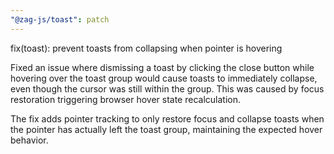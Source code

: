 ```yaml
---
"@zag-js/toast": patch
---
```


fix(toast): prevent toasts from collapsing when pointer is hovering

Fixed an issue where dismissing a toast by clicking the close button while hovering over the toast group would cause toasts to immediately collapse, even though the cursor was still within the group. This was caused by focus restoration triggering browser hover state recalculation.

The fix adds pointer tracking to only restore focus and collapse toasts when the pointer has actually left the toast group, maintaining the expected hover behavior.

